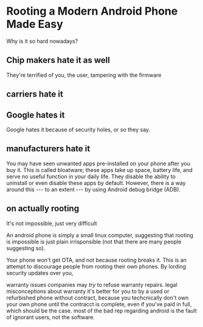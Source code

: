 # Rooting a Modern Android Phone Made Easy

Why is it so hard nowadays?

## Chip makers hate it as well

They're terrified of you, the user, tampering with the firmware

## carriers hate it

## Google hates it

Google hates it because of security holes, or so they say.

## manufacturers hate it

You may have seen unwanted apps pre-installed on your phone after you buy it. This is called bloatware; these apps take up space, battery life, and serve no useful function in your daily life. They disable the ability to uninstall or even disable these apps by default. However, there is a way around this --- to an extent --- by using Android debug bridge (ADB).

## on actually rooting

It's not impossible, just very difficult

An android phone is simply a small linux computer, suggesting that rooting is impossible is just plain irrisponsible (not that there are many people suggesting so).

Your phone won't get OTA, and not because rooting breaks it. This is an attempt to discourage people from rooting their own phones. By lording security updates over you,

warranty issues
companies may _try_ to refuse warranty repairs.
legal misconceptions about warranty
it's better for you to by a used or refurbished phone without contract, because you techcnically don't own your own phone until the contracct is complete, even if you've paid in full, which should be the case.
most of the bad rep regarding android is the fault of ignorant users, not the software.
